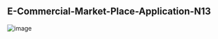 ## E-Commercial-Market-Place-Application-N13

![image](https://github.com/user-attachments/assets/71cba611-f0bf-40e2-9dc7-cb7e5c268f8c)

